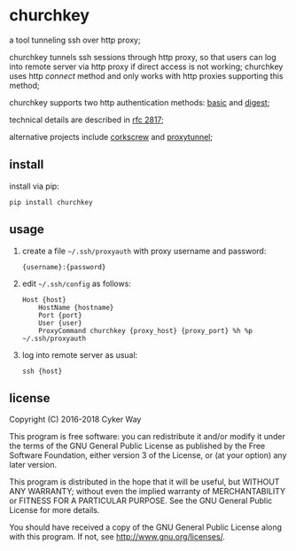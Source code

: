 # churchkey

a tool tunneling ssh over http proxy;

churchkey tunnels ssh sessions through http proxy, so that users can log into
remote server via http proxy if direct access is not working; churchkey uses
http *connect* method and only works with http proxies supporting this method;

churchkey supports two http authentication methods: [basic] and [digest];

technical details are described in [rfc 2817];

alternative projects include [corkscrew] and [proxytunnel];

## install

install via pip:

    pip install churchkey

## usage

1.  create a file `~/.ssh/proxyauth` with proxy username and password:

        {username}:{password}

2.  edit `~/.ssh/config` as follows:

        Host {host}
            HostName {hostname}
            Port {port}
            User {user}
            ProxyCommand churchkey {proxy_host} {proxy_port} %h %p ~/.ssh/proxyauth

3.  log into remote server as usual:

        ssh {host}

## license

Copyright (C) 2016-2018 Cyker Way

This program is free software: you can redistribute it and/or modify
it under the terms of the GNU General Public License as published by
the Free Software Foundation, either version 3 of the License, or
(at your option) any later version.

This program is distributed in the hope that it will be useful,
but WITHOUT ANY WARRANTY; without even the implied warranty of
MERCHANTABILITY or FITNESS FOR A PARTICULAR PURPOSE.  See the
GNU General Public License for more details.

You should have received a copy of the GNU General Public License
along with this program.  If not, see <http://www.gnu.org/licenses/>.

[rfc 2817]: https://tools.ietf.org/html/rfc2817
[basic]: https://en.wikipedia.org/wiki/Basic_access_authentication
[digest]: https://en.wikipedia.org/wiki/Digest_access_authentication
[corkscrew]: http://agroman.net/corkscrew/
[proxytunnel]: http://proxytunnel.sourceforge.net/

